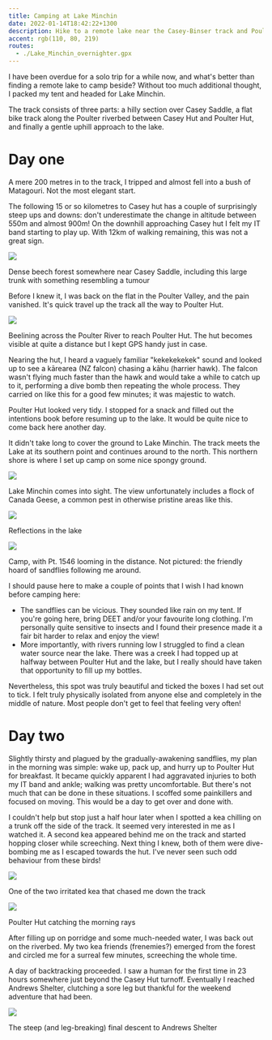 ```yaml
---
title: Camping at Lake Minchin
date: 2022-01-14T18:42:22+1300
description: Hike to a remote lake near the Casey-Binser track and Poulter valley in Arthur's Pass, Canterbury
accent: rgb(110, 80, 219)
routes:
  - ./Lake_Minchin_overnighter.gpx
---
```


I have been overdue for a solo trip for a while now, and what's better than finding a remote lake to camp beside? Without too much additional thought, I packed my tent and headed for Lake Minchin.

The track consists of three parts: a hilly section over Casey Saddle, a flat bike track along the Poulter riverbed between Casey Hut and Poulter Hut, and finally a gentle uphill approach to the lake.

# Day one

A mere 200 metres in to the track, I tripped and almost fell into a bush of Matagouri. Not the most elegant start.

The following 15 or so kilometres to Casey hut has a couple of surprisingly steep ups and downs: don't underestimate the change in altitude between 550m and almost 900m! On the downhill approaching Casey hut I felt my IT band starting to play up. With 12km of walking remaining, this was not a great sign.

![](./PXL_20220113_220904969.jpg)

<figcaption>Dense beech forest somewhere near Casey Saddle, including this large trunk with something resembling a tumour</figcaption>

Before I knew it, I was back on the flat in the Poulter Valley, and the pain vanished. It's quick travel up the track all the way to Poulter Hut.

![](./PXL_20220114_025632071.jpg)

<figcaption>Beelining across the Poulter River to reach Poulter Hut. The hut becomes visible at quite a distance but I kept GPS handy just in case.</figcaption>

Nearing the hut, I heard a vaguely familiar "kekekekekek" sound and looked up to see a kārearea (NZ falcon) chasing a kāhu (harrier hawk). The falcon wasn't flying much faster than the hawk and would take a while to catch up to it, performing a dive bomb then repeating the whole process. They carried on like this for a good few minutes; it was majestic to watch.

Poulter Hut looked very tidy. I stopped for a snack and filled out the intentions book before resuming up to the lake. It would be quite nice to come back here another day.

It didn't take long to cover the ground to Lake Minchin. The track meets the Lake at its southern point and continues around to the north. This northern shore is where I set up camp on some nice spongy ground.

![](./PXL_20220114_042300159.jpg)

<figcaption>Lake Minchin comes into sight. The view unfortunately includes a flock of Canada Geese, a common pest in otherwise pristine areas like this.</figcaption>

![](./PXL_20220114_183113285.MP.jpg)

<figcaption>Reflections in the lake</figcaption>

![](./PXL_20220114_183230862.jpg)

<figcaption>Camp, with Pt. 1546 looming in the distance. Not pictured: the friendly hoard of sandflies following me around.</figcaption>

I should pause here to make a couple of points that I wish I had known before camping here:

- The sandflies can be vicious. They sounded like rain on my tent. If you're going here, bring DEET and/or your favourite long clothing. I'm personally quite sensitive to insects and I found their presence made it a fair bit harder to relax and enjoy the view!
- More importantly, with rivers running low I struggled to find a clean water source near the lake. There was a creek I had topped up at halfway between Poulter Hut and the lake, but I really should have taken that opportunity to fill up my bottles.

Nevertheless, this spot was truly beautiful and ticked the boxes I had set out to tick. I felt truly physically isolated from anyone else and completely in the middle of nature. Most people don't get to feel that feeling very often!

# Day two

Slightly thirsty and plagued by the gradually-awakening sandflies, my plan in the morning was simple: wake up, pack up, and hurry up to Poulter Hut for breakfast. It became quickly apparent I had aggravated injuries to both my IT band and ankle; walking was pretty uncomfortable. But there's not much that can be done in these situations. I scoffed some painkillers and focused on moving. This would be a day to get over and done with.

I couldn't help but stop just a half hour later when I spotted a kea chilling on a trunk off the side of the track. It seemed very interested in me as I watched it. A second kea appeared behind me on the track and started hopping closer while screeching. Next thing I knew, both of them were dive-bombing me as I escaped towards the hut. I've never seen such odd behaviour from these birds!

![](./PXL_20220114_193935533.jpg)

<figcaption>One of the two irritated kea that chased me down the track</figcaption>

![](./PXL_20220114_200153631.MP.jpg)

<figcaption>Poulter Hut catching the morning rays</figcaption>

After filling up on porridge and some much-needed water, I was back out on the riverbed. My two kea friends (frenemies?) emerged from the forest and circled me for a surreal few minutes, screeching the whole time.

A day of backtracking proceeded. I saw a human for the first time in 23 hours somewhere just beyond the Casey Hut turnoff. Eventually I reached Andrews Shelter, clutching a sore leg but thankful for the weekend adventure that had been.

![](./PXL_20220115_022817123.MP.jpg)

<figcaption>The steep (and leg-breaking) final descent to Andrews Shelter</figcaption>
